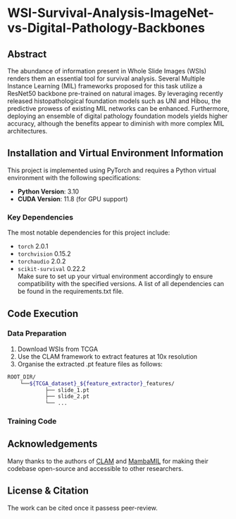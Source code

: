 # WSI-Survival-Analysis-ImageNet-vs-Digital-Pathology-Backbones

## Abstract
The abundance of information present in Whole Slide Images (WSIs) renders them an essential tool for survival analysis. Several Multiple Instance Learning (MIL) frameworks proposed for this task utilize
a ResNet50 backbone pre-trained on natural images. By leveraging recently released histopathological foundation models such as UNI and Hibou, the predictive prowess of existing MIL networks
can be enhanced. 
Furthermore, deploying an ensemble of digital pathology foundation models yields higher accuracy, although the benefits appear to diminish with more complex MIL architectures. 

## Installation and Virtual Environment Information

This project is implemented using PyTorch and requires a Python virtual environment with the following specifications:

- **Python Version**: 3.10
- **CUDA Version**: 11.8 (for GPU support)

### Key Dependencies
The most notable dependencies for this project include:

- `torch` 2.0.1
- `torchvision` 0.15.2
- `torchaudio` 2.0.2
-  `scikit-survival` 0.22.2   
Make sure to set up your virtual environment accordingly to ensure compatibility with the specified versions. A list of all dependencies can be found in the requirements.txt file.

## Code Execution

### Data Preparation
1. Download WSIs from TCGA
2. Use the CLAM framework to extract features at 10x resolution
3. Organise the extracted .pt feature files as follows:

```bash
ROOT_DIR/
    └──${TCGA_dataset}_${feature_extractor}_features/
            ├── slide_1.pt
            ├── slide_2.pt
            └── ...
```

### Training Code




## Acknowledgements

Many thanks to the authors of  [CLAM](https://github.com/mahmoodlab/CLAM) and [MambaMIL](https://github.com/isyangshu/MambaMIL) for making their codebase open-source and accessible to other researchers.

## License & Citation

The work can be cited once it passess peer-review. 



